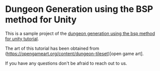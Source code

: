 # Dungeon Generation using the BSP method for Unity

This is a sample project of the [dungeon generation using the bsp method for unity tutorial](http://bladecast.pro/unity-tutorials/how-to-procedurally-generate-a-dungeon-bsp-method-unity-tilemap).

The art of this tutorial has been obtained from (https://opengameart.org/content/dungeon-tileset)[open game art].

If you have any questions don't be afraid to reach out to us.